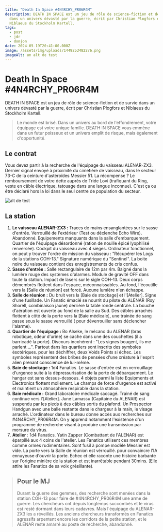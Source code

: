 ```yaml
---
title: "Death In Space #4N4RCHY_PR06R4M"
description: DEATH IN SPACE est un jeu de rôle de science-fiction et de survie
  dans un univers dévasté par la guerre, écrit par Christian Plogfors et
  Niblaeus du Stockholm Kartell.
tags:
  - post
  - jdr
  - donjon
date: 2024-05-19T20:41:00.000Z
image: /assets/img/uploads/1449253482276.png
imageAlt: un alt de test
---
```

# Death In Space #4N4RCHY_PR06R4M

DEATH IN SPACE est un jeu de rôle de science-fiction et de survie dans un univers dévasté par la guerre, écrit par Christian Plogfors et Niblaeus du Stockholm Kartell.

> Le monde est brisé. Dans un univers au bord de l'effondrement, votre équipage est votre unique famille. DEATH IN SPACE vous emmène dans un futur poisseux et un univers emplit de risque, mais également d'opportunité.

## Le contrat

Vous devez partir à la recherche de l'équipage du vaisseau ALENAR-ZX3. Dernier signal envoyé à proximité du cimetière de vaisseau, dans le secteur 73-C de la ceinture d'astéroïdes Messier 51. La récompense ? Le remboursement de votre dette auprès de Tride Lovi (trafiquant du Ring, veste en câble électrique, tatouage dans une langue inconnue). C'est ça ou être déclaré hors la loi dans le seul centre de population du secteur.

<div class="breakout">


![alt de test](/assets/img/uploads/1449253482276.png "description de test")


</div>

## La station

1. **Le vaisseau ALENAR-ZX3 :** Traces de mains ensanglantées sur le sasse d'entrée. Verrouillé de l'extérieur (Test <TEC> ou déclenche Echo Wire). Abandonné. Equipements manquants dans la salle d'embarquement. Quartier de l'équipage désordonné (ration de nouille épicé lyophilisé renversée). Cockpit du vaisseau avec 4 sièges. Ordinateur fonctionnel, on peut y trouver l'ordre de mission du vaisseau : "Récupérer les Logs de la stations COH-13." Signature numérique du "Sentinel". La boite noire du vaisseau contient des enregistrements de cris confus.
2. **Sasse d'entrée :** Salle rectangulaire de 12m par 4m. Baigné dans la lumière rouge des systèmes d'alarmes. Module de gravité OFF dans toute la station. Impact de lasers sur le sigle COH-13. Deux corps démembrés flottent dans l'espace, méconnaissables. Au fond, l'écoutille vers la \[Salle de réunion] est forcé. Aucune lumière n'en échappe.
3. **Salle de réunion :** Du bruit vers la \[Baie de stockage] et l'\[Atelier]. Signe d'une fusillade. Un Fanatic émacié se nourrit du pilote du ALENAR (Roy Shorell, combinaison jaune) derrière la table ronde centrale. La bouche d'aération est ouverte au fond de la salle au Sud. Des câbles arrachés flottent à côté de la porte vers la \[Baie médicale], une trainée de sang passe sous le sasse verrouillé (<TEC> pour déverrouiller sans déclencher l'alarme).
4. **Quartier de l'équipage :** Bo AIseke, le mécano du ALENAR (bras robotique, odeur d'urine) se cache dans une des couchettes (il a barricadé la porte). Discours incohérent : "Les signes bougent, ils me parlent ...". Partout dans les quartiers sont inscrits des symboles ésotériques. <SVY> pour les déchiffrer, deux Voids Points si échec. Les symboles représentent des bribes de pensées d'une créature à l'esprit alien prenant conscience de lui-même.
5. **Baie de stockage :** 1d4 Fanatics. Le sasse d'entrée est en verrouillage d'urgence suite à la dépressurisation de la porte de débarquement. Le hangar est sans dessus-dessous. 4 objets parmi la liste Equipments et Electronics flottent mollement. Le champs de force d'urgence est activé et maintient un atmosphère respirable dans la station.
6. **Baie médicale :** Grand laboratoire médicale saccagé. Trainé de sang continue vers l'\[Atelier]. June Lamassu (Capitaine du ALENAR) est suspendu par les pieds à des câbles sortis du plafond. Un Prospector Handgun avec une balle restante dans le chargeur à la main, le visage arraché. L'ordinateur dans le bureau donne accès aux recherches sur #4N4RCHY_PR06R4M. On y apprend notamment l'existence d'un programme de recherche visant à produire une transmission par morsure du virus.
7. **Atelier :** 1d4 Fanatics. Yatin Zapper (Combattant de l'ALENAR) est éparpillé aux 4 coins de l'atelier. Les Fanatics utilisent ces membres comme ormes rudimentaires. Sont fusil à pompe modèle Messier est vide. La porte vers la Salle de réunion est vérrouillé. <SVY> pour convaincre l'IA ennuyeuse d'ouvrir la porte. Echec et elle raconte une histoire barbante sur l'origine minière de la station et est inarrêtable pendant 30mins. (Elle attire les Fanatics de sa voix grésillante).

> ## Pour le MJ
>
> Durant la guerre des gemmes, des recherche sont menées dans la station COH-13 pour faire de #4N4RCHY_PR06R4M une arme de guerre. Les chercheurs ont depuis longtemps succombés et le virus est resté dormant dans leurs cadavres. Mais l'équipage du ALENAR-ZX3 les a réveillés. Les anciens chercheurs transformés en Fanatics agressifs arpentent encore les corridors de la petite station, et le ALENAR reste amarré au poste de recherche, abandonné.
